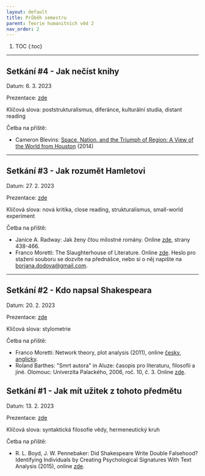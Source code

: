 ```yaml
---
layout: default
title: Průběh semestru
parent: Teorie humanitních věd 2 
nav_order: 2
---
```


1. TOC
{:toc}
---
## Setkání #4 - Jak nečíst knihy

Datum: 6. 3. 2023

Prezentace: [zde](https://bdodova.github.io/prezentace_LS_2022_23_THV2_UP/04-jak_necist_knihy.html)

Klíčová slova: poststrukturalismus, diferänce, kulturální studia, distant reading

Četba na příště:
- Cameron Blevins: [Space, Nation, and the Triumph of Region: A View of the World from Houston](http://cameronblevins.org/downloads/Blevins_SpaceNationAndTheTriumphOfRegion_Color.pdf) (2014)
---
## Setkání #3 - Jak rozumět Hamletovi

Datum: 27. 2. 2023

Prezentace: [zde](https://bdodova.github.io/prezentace_LS_2022_23_THV2_UP/03-jak_rozumět_hamletovi.html)

Klíčová slova: nová kritika, close reading, strukturalismus, small-world experiment

Četba na příště:
- Janice A. Radway: Jak ženy čtou milostné romány. Online [zde](https://monoskop.org/images/d/d8/Bendova_Helena_Strnad_Matej_eds_Spolecenske_vedy_a_audiovize_2014.pdf), strany 438-466.
- Franco Moretti: The Slaughterhouse of Literature. Online [zde](http://invertedpendulum.cz/dh/Moretti-Slaughterhouse-of-Lit.pdf). Heslo pro stažení souboru se dozvíte na přednášce, nebo si o něj napište na borjana.dodova@gmail.com.

---
## Setkání #2 - Kdo napsal Shakespeara

Datum: 20. 2. 2023

Prezentace: [zde](https://bdodova.github.io/prezentace_LS_2022_23_THV2_UP/02-kdo_napsal_shakespeara.html)

Klíčová slova: stylometrie

Četba na příště:
* Franco Moretti: Network theory, plot analysis (2011), online [česky](https://bdodova.github.io/prezentace_LS_2022_23_THV2_UP/texts/moretti-teorie_siti_a_analyza_syzetu.pdf), [anglicky](https://litlab.stanford.edu/LiteraryLabPamphlet2.pdf).
* Roland Barthes: "Smrt autora" in Aluze: časopis pro literaturu, filosofii a jiné. Olomouc: Univerzita Palackého, 2006, roč. 10, č. 3. Online [zde](https://monoskop.org/images/d/de/Barthes_Roland_1968_2006_Smrt_autora.pdf).

## Setkání #1 - Jak mít užitek z tohoto předmětu

Datum: 13. 2. 2023

Prezentace: [zde](https://bdodova.github.io/prezentace_LS_2022_23_THV2_UP/01-jak_mit_uzitek_z_tohoto_predmetu.html)

Klíčová slova: syntaktická filosofie vědy, hermeneutický kruh

Četba na příště:
* R. L. Boyd, J. W. Pennebaker: Did Shakespeare Write Double Falsehood? Identifying Individuals by Creating Psychological Signatures With Text Analysis (2015), online [zde](http://elizabethan-theatre.org/wps/wp-content/uploads/2015/07/Double-Falsehood-by-Ryan-Boyd-Psychological-Science-2015.pdf).
